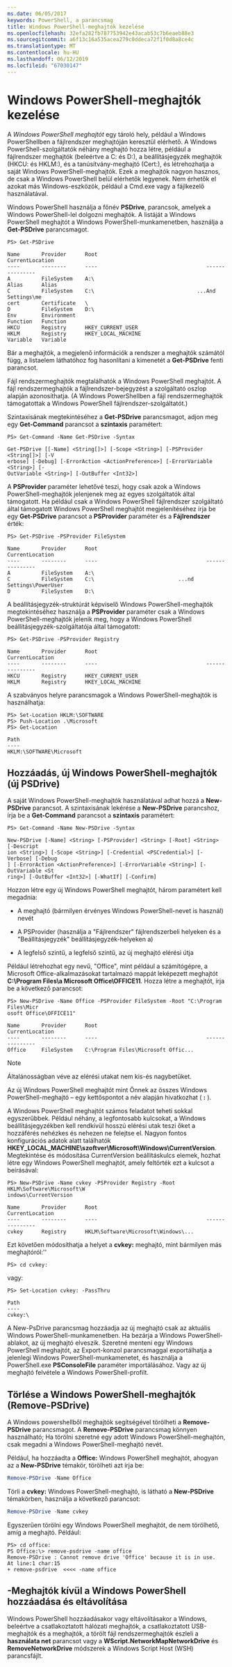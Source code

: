 ```yaml
---
ms.date: 06/05/2017
keywords: PowerShell, a parancsmag
title: Windows PowerShell-meghajtók kezelése
ms.openlocfilehash: 32efa282fb787753942e43acab53c7b6eaeb88e3
ms.sourcegitcommit: a6f13c16a535acea279c0ddeca72f1f0d8a8ce4c
ms.translationtype: MT
ms.contentlocale: hu-HU
ms.lasthandoff: 06/12/2019
ms.locfileid: "67030147"
---
```

# <a name="managing-windows-powershell-drives"></a>Windows PowerShell-meghajtók kezelése

A *Windows PowerShell meghajtót* egy tároló hely, például a Windows PowerShellben a fájlrendszer meghajtóján keresztül elérhető. A Windows PowerShell-szolgáltatók néhány meghajtó hozza létre, például a fájlrendszer meghajtók (beleértve a C: és D:), a beállításjegyzék meghajtók (HKCU: és HKLM:), és a tanúsítvány-meghajtó (Cert:), és létrehozhatja a saját Windows PowerShell-meghajtók. Ezek a meghajtók nagyon hasznos, de csak a Windows PowerShell belül elérhetők legyenek. Nem érhetők el azokat más Windows-eszközök, például a Cmd.exe vagy a fájlkezelő használatával.

Windows PowerShell használja a főnév **PSDrive**, parancsok, amelyek a Windows PowerShell-lel dolgozni meghajtók. A listáját a Windows PowerShell meghajtót a Windows PowerShell-munkamenetben, használja a **Get-PSDrive** parancsmagot.

```
PS> Get-PSDrive

Name       Provider      Root                                   CurrentLocation
----       --------      ----                                   ---------------
A          FileSystem    A:\
Alias      Alias
C          FileSystem    C:\                                 ...And Settings\me
cert       Certificate   \
D          FileSystem    D:\
Env        Environment
Function   Function
HKCU       Registry      HKEY_CURRENT_USER
HKLM       Registry      HKEY_LOCAL_MACHINE
Variable   Variable
```

Bár a meghajtók, a megjelenő információk a rendszer a meghajtók számától függ, a listaelem láthatóhoz fog hasonlítani a kimenetét a **Get-PSDrive** fenti parancsot.

Fájl rendszermeghajtók megtalálhatók a Windows PowerShell meghajtót. A fájl rendszermeghajtók a fájlrendszer-bejegyzést a szolgáltató oszlop alapján azonosíthatja. (A Windows PowerShellben a fájl rendszermeghajtók támogatottak a Windows PowerShell fájlrendszer-szolgáltatót.)

Szintaxisának megtekintéséhez a **Get-PSDrive** parancsmagot, adjon meg egy **Get-Command** parancsot a **szintaxis** paramétert:

```
PS> Get-Command -Name Get-PSDrive -Syntax

Get-PSDrive [[-Name] <String[]>] [-Scope <String>] [-PSProvider <String[]>] [-V
erbose] [-Debug] [-ErrorAction <ActionPreference>] [-ErrorVariable <String>] [-
OutVariable <String>] [-OutBuffer <Int32>]
```

A **PSProvider** paraméter lehetővé teszi, hogy csak azok a Windows PowerShell-meghajtók jelenjenek meg az egyes szolgáltatók által támogatott. Ha például csak a Windows PowerShell fájlrendszer szolgáltató által támogatott Windows PowerShell meghajtót megjelenítéséhez írja be egy **Get-PSDrive** parancsot a **PSProvider** paraméter és a  **Fájlrendszer** érték:

```
PS> Get-PSDrive -PSProvider FileSystem

Name       Provider      Root                                   CurrentLocation
----       --------      ----                                   ---------------
A          FileSystem    A:\
C          FileSystem    C:\                           ...nd Settings\PowerUser
D          FileSystem    D:\
```

A beállításjegyzék-struktúrát képviselő Windows PowerShell-meghajtók megtekintéséhez használja a **PSProvider** paraméter csak a Windows PowerShell-meghajtók jelenik meg, hogy a Windows PowerShell beállításjegyzék-szolgáltatója által támogatott:

```
PS> Get-PSDrive -PSProvider Registry

Name       Provider      Root                                   CurrentLocation
----       --------      ----                                   ---------------
HKCU       Registry      HKEY_CURRENT_USER
HKLM       Registry      HKEY_LOCAL_MACHINE
```

A szabványos helyre parancsmagok a Windows PowerShell-meghajtók is használhatja:

```
PS> Set-Location HKLM:\SOFTWARE
PS> Push-Location .\Microsoft
PS> Get-Location

Path
----
HKLM:\SOFTWARE\Microsoft
```

## <a name="adding-new-windows-powershell-drives-new-psdrive"></a>Hozzáadás, új Windows PowerShell-meghajtók (új PSDrive)

A saját Windows PowerShell-meghajtók használatával adhat hozzá a **New-PSDrive** parancsot. A szintaxisának lekérése a **New-PSDrive** parancshoz, írja be a **Get-Command** parancsot a **szintaxis** paramétert:

```
PS> Get-Command -Name New-PSDrive -Syntax

New-PSDrive [-Name] <String> [-PSProvider] <String> [-Root] <String> [-Descript
ion <String>] [-Scope <String>] [-Credential <PSCredential>] [-Verbose] [-Debug
] [-ErrorAction <ActionPreference>] [-ErrorVariable <String>] [-OutVariable <St
ring>] [-OutBuffer <Int32>] [-WhatIf] [-Confirm]
```

Hozzon létre egy új Windows PowerShell meghajtót, három paramétert kell megadnia:

- A meghajtó (bármilyen érvényes Windows PowerShell-nevet is használ) nevét

- A PSProvider (használja a "Fájlrendszer" fájlrendszerbeli helyeken és a "Beállításjegyzék" beállításjegyzék-helyeken a)

- A legfelső szintű, a legfelső szintű, az új meghajtó elérési útja

Például létrehozhat egy nevű, "Office", mint például a számítógépre, a Microsoft Office-alkalmazásokat tartalmazó mappát leképezett meghajtót **C:\\Program Files\\a Microsoft Office\\OFFICE11**. Hozza létre a meghajtót, írja be a következő parancsot:

```
PS> New-PSDrive -Name Office -PSProvider FileSystem -Root "C:\Program Files\Micr
osoft Office\OFFICE11"

Name       Provider      Root                                   CurrentLocation
----       --------      ----                                   ---------------
Office     FileSystem    C:\Program Files\Microsoft Offic...
```

> [!NOTE]
> Általánosságban véve az elérési utakat nem kis-és nagybetűket.

Az új Windows PowerShell meghajtót mint Önnek az összes Windows PowerShell-meghajtó – egy kettőspontot a név alapján hivatkozhat ( **:** ).

A Windows PowerShell meghajtót számos feladatot teheti sokkal egyszerűbbek. Például néhány, a legfontosabb kulcsokat, a Windows beállításjegyzékben kell rendkívül hosszú elérési utak teszi őket a hozzáférés nehézkes és nehezen ne felejtse el. Nagyon fontos konfigurációs adatok alatt találhatók **HKEY_LOCAL_MACHINE\\szoftver\\Microsoft\\Windows\\CurrentVersion**. Megtekintése és módosítása CurrentVersion beállításkulcs elemek, hozhat létre egy Windows PowerShell meghajtót, amely feltörték ezt a kulcsot a beírásával:

```
PS> New-PSDrive -Name cvkey -PSProvider Registry -Root HKLM\Software\Microsoft\W
indows\CurrentVersion

Name       Provider      Root                                   CurrentLocation
----       --------      ----                                   ---------------
cvkey      Registry      HKLM\Software\Microsoft\Windows\...
```

Ezt követően módosíthatja a helyet a **cvkey:** meghajtó, mint bármilyen más meghajtóról:''

`PS> cd cvkey:`

vagy:

```
PS> Set-Location cvkey: -PassThru

Path
----
cvkey:\
```

A New-PsDrive parancsmag hozzáadja az új meghajtó csak az aktuális Windows PowerShell-munkamenetben. Ha bezárja a Windows PowerShell-ablakot, az új meghajtó elveszik. Szeretné menteni egy Windows PowerShell meghajtót, az Export-konzol parancsmaggal exportálhatja a jelenlegi Windows PowerShell-munkamenetet, és használja a PowerShell.exe **PSConsoleFile** paraméter importálásához. Vagy az új meghajtó felvétele a Windows PowerShell-profilt.

## <a name="deleting-windows-powershell-drives-remove-psdrive"></a>Törlése a Windows PowerShell-meghajtók (Remove-PSDrive)

A Windows powershellből meghajtók segítségével törölheti a **Remove-PSDrive** parancsmagot. A **Remove-PSDrive** parancsmag könnyen használható; Ha törölni szeretné egy adott Windows PowerShell-meghajtón, csak megadni a Windows PowerShell-meghajtó nevét.

Például, ha hozzáadta a **Office:** Windows PowerShell meghajtót, ahogyan az a **New-PSDrive** témakör, törölheti azt írja be:

```powershell
Remove-PSDrive -Name Office
```

Törli a **cvkey:** Windows PowerShell-meghajtó, is látható a **New-PSDrive** témakörben, használja a következő parancsot:

```powershell
Remove-PSDrive -Name cvkey
```

Egyszerűen törölni egy Windows PowerShell meghajtót, de nem törölhető, amíg a meghajtó. Például:

```
PS> cd office:
PS Office:\> remove-psdrive -name office
Remove-PSDrive : Cannot remove drive 'Office' because it is in use.
At line:1 char:15
+ remove-psdrive  <<<< -name office
```

## <a name="adding-and-removing-drives-outside-windows-powershell"></a>-Meghajtók kívül a Windows PowerShell hozzáadása és eltávolítása

Windows PowerShell hozzáadásakor vagy eltávolításakor a Windows, beleértve a csatlakoztatott hálózati meghajtók, a csatlakoztatott USB-meghajtók és a meghajtók, a törölt fájl rendszermeghajtók észleli a **használata net** parancsot vagy a  **WScript.NetworkMapNetworkDrive** és **RemoveNetworkDrive** módszerek a Windows Script Host (WSH) parancsfájlt.
